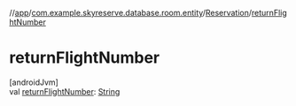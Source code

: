 //[app](../../../index.md)/[com.example.skyreserve.database.room.entity](../index.md)/[Reservation](index.md)/[returnFlightNumber](return-flight-number.md)

# returnFlightNumber

[androidJvm]\
val [returnFlightNumber](return-flight-number.md): [String](https://kotlinlang.org/api/latest/jvm/stdlib/kotlin/-string/index.html)
